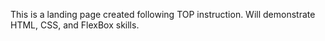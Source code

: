This is a landing page created following TOP instruction.
Will demonstrate HTML, CSS, and FlexBox skills.